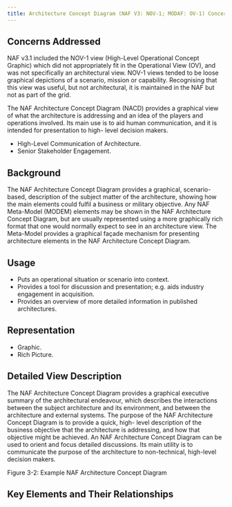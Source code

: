 ```yaml
---
title: Architecture Concept Diagram (NAF V3: NOV-1; MODAF: OV-1) Concerns Addressed
---
```


## Concerns Addressed

NAF v3.1 included the NOV-1 view (High-Level Operational Concept Graphic) which
did not appropriately fit in the Operational View (OV), and was not specifically an
architectural view. NOV-1 views tended to be loose graphical depictions of a
scenario, mission or capability. Recognising that this view was useful, but not
architectural, it is maintained in the NAF but not as part of the grid.

The NAF Architecture Concept Diagram (NACD) provides a graphical view of what
the architecture is addressing and an idea of the players and operations involved. Its
main use is to aid human communication, and it is intended for presentation to high-
level decision makers.

* High-Level Communication of Architecture.
* Senior Stakeholder Engagement.

## Background

The NAF Architecture Concept Diagram provides a graphical, scenario-based,
description of the subject matter of the architecture, showing how the main elements
could fulfil a business or military objective. Any NAF Meta-Model (MODEM)
elements may be shown in the NAF Architecture Concept Diagram, but are usually
represented using a more graphically rich format that one would normally expect to
see in an architecture view.
The Meta-Model provides a graphical façade
mechanism for presenting architecture elements in the NAF Architecture Concept
Diagram.

## Usage

* Puts an operational situation or scenario into context.
* Provides a tool for discussion and presentation; e.g. aids industry engagement
  in acquisition.
* Provides an overview of more detailed information in published architectures.

## Representation

* Graphic.
* Rich Picture.

## Detailed View Description

The NAF Architecture Concept Diagram provides a graphical executive summary of
the architectural endeavour, which describes the interactions between the subject
architecture and its environment, and between the architecture and external systems.
The purpose of the NAF Architecture Concept Diagram is to provide a quick, high-
level description of the business objective that the architecture is addressing, and
how that objective might be achieved. An NAF Architecture Concept Diagram can be
used to orient and focus detailed discussions. Its main utility is to communicate the
purpose of the architecture to non-technical, high-level decision makers.

Figure 3-2: Example NAF Architecture Concept Diagram

## Key Elements and Their Relationships
